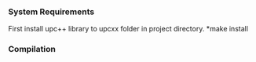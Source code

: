 ### System Requirements
First install upc++ library to upcxx folder in project directory.
*make install

### Compilation

